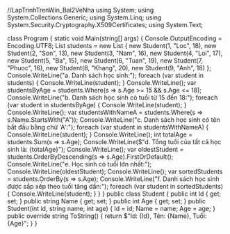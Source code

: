 //LapTrinhTrenWin_Bai2VeNha
using System;
using System.Collections.Generic;
using System.Linq;
using System.Security.Cryptography.X509Certificates;
using System.Text;

class Program
{
    static void Main(string[] args)
    {
        Console.OutputEncoding = Encoding.UTF8;
        List<Student> students = new List<Student>
        {
            new Student(1, "Loc", 18),
            new Student(2, "Son", 13),
            new Student(3, "Nam", 16),
            new Student(4, "Loi", 17),
            new Student(5, "Ba", 15),
            new Student(6, "Tuan", 19),
            new Student(7, "Phuoc", 16),
            new Student(8, "Khang", 20),
            new Student(9, "Anh", 18)
        };
        Console.WriteLine("a. Danh sách học sinh:");
        foreach (var student in students)
        {
            Console.WriteLine(student);
        }
        Console.WriteLine();
        var studentsByAge = students.Where(s => s.Age >= 15 && s.Age <= 18);
        Console.WriteLine("b. Danh sách học sinh có tuổi từ 15 đến 18:");
        foreach (var student in studentsByAge)
        {
            Console.WriteLine(student);
        }
        Console.WriteLine();
        var studentsWithNameA = students.Where(s => s.Name.StartsWith("A"));
        Console.WriteLine("c. Danh sách học sinh có tên bắt đầu bằng chữ 'A':");
        foreach (var student in studentsWithNameA)
        {
            Console.WriteLine(student);
        }
        Console.WriteLine();
        int totalAge = students.Sum(s => s.Age);
        Console.WriteLine($"d. Tổng tuổi của tất cả học sinh là: {totalAge}");
        Console.WriteLine();
        var oldestStudent = students.OrderByDescending(s => s.Age).FirstOrDefault();
        Console.WriteLine("e. Học sinh có tuổi lớn nhất:");
        Console.WriteLine(oldestStudent);
        Console.WriteLine();
        var sortedStudents = students.OrderBy(s => s.Age);
        Console.WriteLine("f. Danh sách học sinh được sắp xếp theo tuổi tăng dần:");
        foreach (var student in sortedStudents)
        {
            Console.WriteLine(student);
        }
    }
}
public class Student
    {
        public int Id { get; set; }
        public string Name { get; set; }
        public int Age { get; set; }
        public Student(int id, string name, int age)
        {
            Id = id;
            Name = name;
            Age = age;
        }
        public override string ToString()
        {
            return $"Id: {Id}, Tên: {Name}, Tuổi: {Age}";
        }
    }
